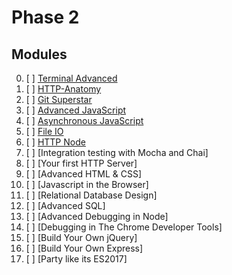 # Phase 2

## Modules

0. [ ] [Terminal Advanced](../modules/Terminal-Advanced/README.md)
0. [ ] [HTTP-Anatomy](../modules/HTTP-Anatomy/README.md)
0. [ ] [Git Superstar](../modules/Git-Superstar/README.md)
0. [ ] [Advanced JavaScript](../modules/Advanced-JavaScript/README.md)
0. [ ] [Asynchronous JavaScript](../modules/Asynchronous-JavaScript/README.md)
0. [ ] [File IO](../modules/File-IO/README.md)
0. [ ] [HTTP Node](../modules/HTTP-Node/README.md)
0. [ ] [Integration testing with Mocha and Chai]
0. [ ] [Your first HTTP Server]
0. [ ] [Advanced HTML & CSS]
0. [ ] [Javascript in the Browser]
0. [ ] [Relational Database Design]
0. [ ] [Advanced SQL]
0. [ ] [Advanced Debugging in Node]
0. [ ] [Debugging in The Chrome Developer Tools]
0. [ ] [Build Your Own jQuery]
0. [ ] [Build Your Own Express]
0. [ ] [Party like its ES2017]
